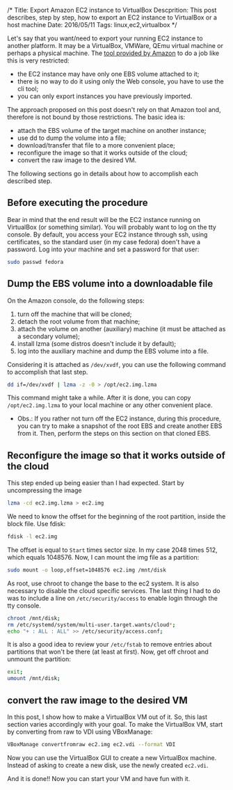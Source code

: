 /*
Title: Export Amazon EC2 instance to VirtualBox 
Descprition: This post describes, step by step, how to export an EC2 instance to VirtualBox or a host machine
Date: 2016/05/11
Tags: linux,ec2,virtualbox
*/

Let's say that you want/need to export your running EC2 instance to another
platform. It may be a VirtualBox, VMWare, QEmu virtual machine or perhaps a
physical machine. The 
[tool provided by Amazon](http://docs.aws.amazon.com/AWSEC2/latest/UserGuide/ExportingEC2Instances.html)
to do a job like this is very restricted:

- the EC2 instance may have only one EBS volume attached to it;
- there is no way to do it using only the Web console, you have to use the cli
tool;
- you can only export instances you have previously imported.

The approach proposed on this post doesn't rely on that Amazon tool and,
therefore is not bound by those restrictions. The basic idea is:

- attach the EBS volume of the target machine on another instance;
- use dd to dump the volume into a file;
- download/transfer that file to a more convenient place;
- reconfigure the image so that it works outside of the cloud;
- convert the raw image to the desired VM.

The following sections go in details about how to accomplish each
described step.

Before executing the procedure
------------------------------

Bear in mind that the end result will be the EC2 instance running on VirtualBox
(or something similar). You will probably want to log on the tty console.
By default, you access your EC2 instance through ssh, using certificates, so
the standard user (in my case fedora) doen't have a password. Log into your
machine and set a password for that user:

```bash
sudo passwd fedora
```

Dump the EBS volume into a downloadable file
--------------------------------------------

On the Amazon console, do the following steps:

1. turn off the machine that will be cloned;
2. detach the root volume from that machine;
3. attach the volume on another (auxiliary) machine (it must be attached as a
secondary volume);
4. install lzma (some distros doesn't include it by default);
5. log into the auxiliary machine and dump the EBS volume into a file.

Considering it is attached as `/dev/xvdf`, you can use the following command
to accomplish that last step.

```bash
dd if=/dev/xvdf | lzma -z -0 > /opt/ec2.img.lzma
```

This command might take a while. After it is done, you can copy
`/opt/ec2.img.lzma` to your local machine or any other convenient place.

* Obs.: If you rather not turn off the EC2 instance, during this procedure,
you can try to make a snapshot of the root EBS and create another EBS from it.
Then, perform the steps on this section on that cloned EBS.


Reconfigure the image so that it works outside of the cloud
-----------------------------------------------------------

This step ended up being easier than I had expected. Start by uncompressing
the image

```bash
lzma -cd ec2.img.lzma > ec2.img
```

We need to know the offset for the beginning of the root partition, inside the
block file. Use fdisk:

```bash
fdisk -l ec2.img
```

The offset is equal to `Start` times sector size. In my case 2048 times 512,
which equals 1048576. Now, I can mount the img file as a partition:


```bash
sudo mount -o loop,offset=1048576 ec2.img /mnt/disk
```

As root, use chroot to change the base to the ec2 system. It is also necessary
to disable the cloud specific services. The last thing I had to do was to
include a line on `/etc/security/access` to enable login through the tty console.

```bash
chroot /mnt/disk;
rm /etc/systemd/system/multi-user.target.wants/cloud*;
echo "+ : ALL : ALL" >> /etc/security/access.conf;
```

It is also a good idea to review your `/etc/fstab` to remove entries about
partitions that won't be there (at least at first). Now, get off chroot and
unmount the partition:

```bash
exit;
umount /mnt/disk;
```

convert the raw image to the desired VM
---------------------------------------

In this post, I show how to make a VirtualBox VM out of it. So, this last
section varies accordingly with your goal. To make the VirtualBox VM, start
by converting from raw to VDI using VBoxManage:

```bash
VBoxManage convertfromraw ec2.img ec2.vdi --format VDI
```

Now you can use the VirtualBox GUI to create a new VirtualBox machine.
Instead of asking to create a new disk, use the newly created `ec2.vdi`.

And it is done!! Now you can start your VM and have fun with it.
